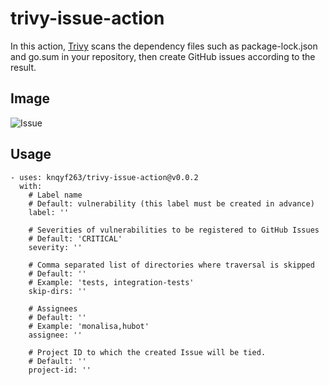 # trivy-issue-action
In this action, [Trivy](https://github.com/aquasecurity/trivy) scans the dependency files such as package-lock.json and go.sum in your repository, then create GitHub issues according to the result.

## Image
![Issue](imgs/issue.png)

## Usage

```
- uses: knqyf263/trivy-issue-action@v0.0.2
  with:
    # Label name
    # Default: vulnerability (this label must be created in advance)
    label: ''

    # Severities of vulnerabilities to be registered to GitHub Issues
    # Default: 'CRITICAL'
    severity: ''
    
    # Comma separated list of directories where traversal is skipped
    # Default: ''
    # Example: 'tests, integration-tests'
    skip-dirs: ''

    # Assignees
    # Default: ''
    # Example: 'monalisa,hubot'
    assignee: ''

    # Project ID to which the created Issue will be tied.
    # Default: ''
    project-id: ''
```